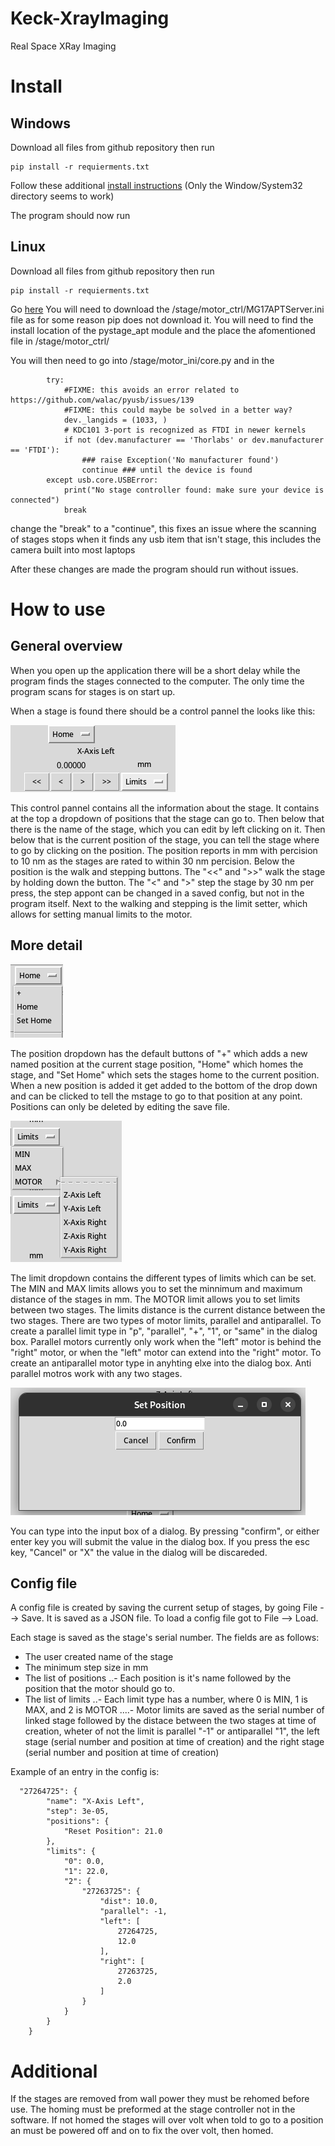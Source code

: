 # Keck-XrayImaging
Real Space XRay Imaging

# Install
## Windows
Download all files from github repository then run
```
pip install -r requierments.txt
```
Follow these additional [install instructions](https://github.com/qpit/thorlabs_apt) (Only the Window/System32 directory seems to work)

The program should now run

## Linux
Download all files from github repository then run
```
pip install -r requierments.txt
```
Go [here](https://github.com/kzhao1228/pystage_apt/tree/master)
You will need to download the /stage/motor_ctrl/MG17APTServer.ini file as for some reason pip does not download it.
You will need to find the install location of the pystage_apt module and the place the afomentioned file in <location>/stage/motor_ctrl/

You will then need to go into /stage/motor_ini/core.py
and in the 
```
        try:
            #FIXME: this avoids an error related to https://github.com/walac/pyusb/issues/139
            #FIXME: this could maybe be solved in a better way?
            dev._langids = (1033, )
            # KDC101 3-port is recognized as FTDI in newer kernels
            if not (dev.manufacturer == 'Thorlabs' or dev.manufacturer == 'FTDI'):
                ### raise Exception('No manufacturer found')
                continue ### until the device is found
        except usb.core.USBError:
            print("No stage controller found: make sure your device is connected")
            break
```
change the "break" to a "continue", this fixes an issue where the scanning of stages stops when it finds any usb item that isn't stage, this includes the camera built into most laptops

After these changes are made the program should run without issues.

# How to use
## General overview
When you open up the application there will be a short delay while the program finds the stages connected to the computer. The only time the program scans for stages is on start up.

When a stage is found there should be a control pannel the looks like this:
        
![Image of stage control](images/MotorControl.png)
        
This control pannel contains all the information about the stage. It contains at the top a dropdown of positions that the stage can go to. Then below that there is the name of the stage, which you can edit by left clicking on it. Then below that is the current position of the stage, you can tell the stage where to go by clicking on the position. The position reports in mm with percision to 10 nm as the stages are rated to within 30 nm percision. Below the position is the walk and stepping buttons. The "<<" and ">>" walk the stage by holding down the button. The "\<" and "\>" step the stage by 30 nm per press, the step appont can be changed in a saved config, but not in the program itself. Next to the walking and stepping is the limit setter, which allows for setting manual limits to the motor.
        
## More detail
![Image of stage positions dropdown ](images/PositionDropdown.png)
        
The position dropdown has the default buttons of "+" which adds a new named position at the current stage position, "Home" which homes the stage, and "Set Home" which sets the stages home to the current position. When a new position is added it get added to the bottom of the drop down and can be clicked to tell the mstage to go to that position at any point. Positions can only be deleted by editing the save file.
        
![Image of limit dropdown](images/LimitDropdown.png)
        
The limit dropdown contains the different types of limits which can be set. The MIN and MAX limits allows you to set the minnimum and maximum distance of the stages in mm. The MOTOR limit allows you to set limits between two stages. The limits distance is the current distance between the two stages. There are two types of motor limits, parallel and antiparallel. To create a parallel limit type in "p", "parallel", "+", "1", or "same" in the dialog box. Parallel motors currently only work when the "left" motor is behind the "right" motor, or when the "left" motor  can extend into the "right" motor. To create an antiparallel motor type in anyhting elxe into the dialog box. Anti parallel motros work with any two stages.

![Image of a dialog box](images/ExampleDialog.png)

You can type into the input box of a dialog. By pressing "confirm", or either enter key you will submit the value in the dialog box. If you press the esc key, "Cancel" or "X" the value in the dialog will be discareded.
        
## Config file
A config file is created by saving the current setup of stages, by going File --> Save. It is saved as a JSON file. To load a config file got to File --> Load.
        
Each stage is saved as the stage's serial number. The fields are as follows:
- The user created name of the stage
- The minimum step size in mm
- The list of positions
..- Each position is it's name followed by the position that the motor should go to.
- The list of limits
..- Each limit type has a number, where 0 is MIN, 1 is MAX, and 2 is MOTOR
....- Motor limits are saved as the serial number of linked stage followed by the distace between the two stages at time of creation, wheter of not the limit is parallel "-1" or antiparallel "1", the left stage (serial number and position at time of creation) and the right stage (serial number and position at time of creation)
        
Example of an entry in the config is:
```
  "27264725": {
        "name": "X-Axis Left",
        "step": 3e-05,
        "positions": {
            "Reset Position": 21.0
        },
        "limits": {
            "0": 0.0,
            "1": 22.0,
            "2": {
                "27263725": {
                    "dist": 10.0,
                    "parallel": -1,
                    "left": [
                        27264725,
                        12.0
                    ],
                    "right": [
                        27263725,
                        2.0
                    ]
                }
            }
        }
    }
```
# Additional
If the stages are removed from wall power they must be rehomed before use. The homing must be preformed at the stage controller not in the software. If not homed the stages will over volt when told to go to a position an must be powered off and on to fix the over volt, then homed.
